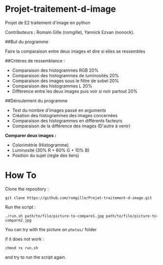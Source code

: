 # Projet-traitement-d-image
Projet de E2 traitement d'image en python

Contributeurs : Romain Gille (romgille), Yannick Ezvan (nonock).

##But du programme

Faire la comparaison entre deux images et dire si elles se ressembles

##Critères de ressemblance :

* Comparaison des histogrammes RGB                              20%
* Comparaison des histogrammes de luminosités                   20%
* Comparaison des images sous le filtre de sobel                20%
* Comparaison des histogrammes L                                20%
* Différence entre les deux images puis voir si noir partout    20%

##Déroulement du programme

* Test du nombre d'images passé en arguments
* Création des histogrammes des images concernées
* Comparaison des histogrammes en différents facteurs
* Comparaison de la différence des images
(D'autre à venir)


**Comparer deux images :**

* Colorimétrie (Histogramme)
* Luminosité (30% R + 60% G + 10% B)
* Position du sujet (règle des tiers)


# How To

Clone the repository :

`git clone https://github.com/romgille/Projet-traitement-d-image.git`

Run the script :

`./run.sh path/to/file/picture-to-compare1.jpg path/to/file/picture-to-compare2.jpg`

You can try with the picture on `photos/` folder

if it does not work :

`chmod +x run.sh`

and try to run the script again.
